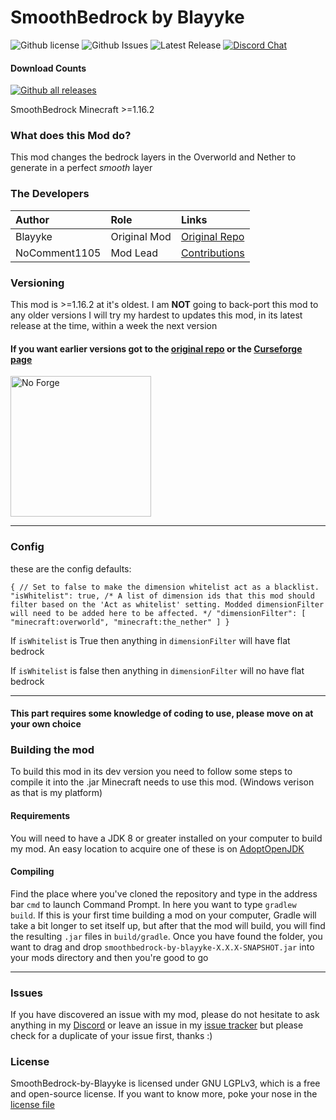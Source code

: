 # SmoothBedrock by Blayyke
![Github license](https://img.shields.io/github/license/NoComment1105/SmoothBedrock-by-Blayyke.svg?label=License)
![Github Issues](https://img.shields.io/github/issues/NoComment1105/SmoothBedrock-by-Blayyke.svg?label=Issues)
![Latest Release](https://img.shields.io/github/v/release/NoComment1105/SmoothBedrock-by-Blayyke?label=Latest%20Release)
[![Discord Chat](https://img.shields.io/badge/Chat%20on-Discord-7289DA)](https://discord.gg/28N2Eeq2tT)
#### Download Counts
[![Github all releases](https://img.shields.io/github/downloads/NoComment1105/SmoothBedrock-by-Blayyke/total.svg?label=Downloads%20From%20GH)](https://GitHub.com/NoComment1105/SmoothBedrock-by-Blayyke/releases/)


SmoothBedrock Minecraft >=1.16.2


### What does this Mod do?
This mod changes the bedrock layers in the Overworld and Nether to generate in a perfect *smooth* layer

### The Developers

| Author   | Role   | Links   |
|:---------|:-------|:--------|
| Blayyke | Original Mod | [Original Repo](https://github.com/Blayyke/SmoothBedrockFabric)
| NoComment1105 | Mod Lead | [Contributions](https://github.com/NoComment1105/periodic-mod-fabric/commits?author=NoComment1105) |

### Versioning
This mod is >=1.16.2 at it's oldest. I am **NOT** going to back-port this mod to any older versions
I will try my hardest to updates this mod, in its latest release at the time, within a week the next version
#### If you want earlier versions got to the [original repo](https://github.com/Blayyke/SmoothBedrockFabric) or the [Curseforge page](https://www.curseforge.com/minecraft/mc-mods/blayykes-smooth-bedrock) 

<img src="https://user-images.githubusercontent.com/67918617/115963692-69eefc00-a518-11eb-9a4b-28196a8ea004.png" alt="No Forge" width="225"></a>

----
### Config
these are the config defaults:

`{ // Set to false to make the dimension whitelist act as a blacklist. "isWhitelist": true, /* A list of dimension ids that this mod should filter based on the 'Act as whitelist' setting. Modded dimensionFilter will need to be added here to be affected. */ "dimensionFilter": [ "minecraft:overworld", "minecraft:the_nether" ] }`

If `isWhitelist` is True then anything in `dimensionFilter` will have flat bedrock

If `isWhitelist` is false then anything in `dimensionFilter` will no have flat bedrock

----
#### This part requires some knowledge of coding to use, please move on at your own choice
### Building the mod
To build this mod in its dev version you need to follow some steps to compile it into the .jar Minecraft needs to use this mod. (Windows verison as that is my platform)

#### Requirements
You will need to have a JDK 8 or greater installed on your computer to build my mod. An easy location to acquire one of these is on [AdoptOpenJDK](https://adoptopenjdk.net)

#### Compiling
Find the place where you've cloned the repository and type in the address bar `cmd` to launch Command Prompt. In here you want to type `gradlew build`. If this is your first time building a mod on your computer, Gradle will take a bit longer to set itself up, but after that the mod will build, you will find the resulting `.jar` files in `build/gradle`. Once you have found the folder, you want to drag and drop `smoothbedrock-by-blayyke-X.X.X-SNAPSHOT.jar` into your mods directory and then you're good to go

----

### Issues
If you have discovered an issue with my mod, please do not hesitate to ask anything in my [Discord](https://discord.gg/28N2Eeq2tT) or leave an issue in my [issue tracker](https://www.github.com/NoComment1105/SmoothBedrock-by-Blayyke/issues) but please check for a duplicate of your issue first, thanks :)

### License
SmoothBedrock-by-Blayyke is licensed under GNU LGPLv3, which is a free and open-source license. If you want to know more, poke your nose in the [license file](https://github.com/NoComment1105/SmoothBedrock-by-Blayyke/blob/1.16.x/main/LICENSE)
